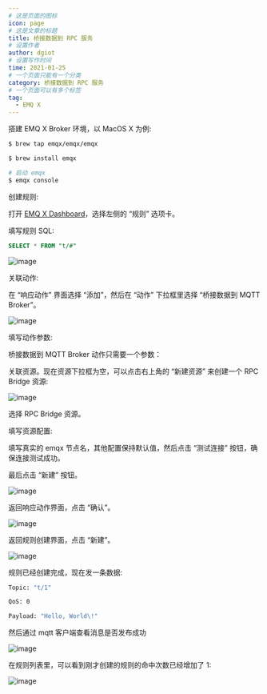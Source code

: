 ```yaml
---
# 这是页面的图标
icon: page
# 这是文章的标题
title: 桥接数据到 RPC 服务
# 设置作者
author: dgiot
# 设置写作时间
time: 2021-01-25
# 一个页面只能有一个分类
category: 桥接数据到 RPC 服务
# 一个页面可以有多个标签
tag:
  - EMQ X
---
```


搭建 EMQ X Broker 环境，以 MacOS X 为例:

```bash
$ brew tap emqx/emqx/emqx

$ brew install emqx

# 启动 emqx
$ emqx console
```

创建规则:

打开 [EMQ X Dashboard](http://127.0.0.1:18083/#/rules)，选择左侧的 “规则” 选项卡。

填写规则 SQL:
```sql
SELECT * FROM "t/#"
```
![image](/assets/images/rule_sql.png)

关联动作:

在 “响应动作” 界面选择 “添加”，然后在 “动作” 下拉框里选择 “桥接数据到 MQTT Broker”。

![image](/assets/images/rpc-action-0.png)

填写动作参数:

桥接数据到 MQTT Broker 动作只需要一个参数：

关联资源。现在资源下拉框为空，可以点击右上角的 “新建资源” 来创建一个 RPC Bridge 资源:

![image](/assets/images/rpc-action-1.png)

选择 RPC Bridge 资源。

填写资源配置:

   填写真实的 emqx 节点名，其他配置保持默认值，然后点击 “测试连接” 按钮，确保连接测试成功。

最后点击 “新建” 按钮。

![image](/assets/images/rpc-resource-1.png)

返回响应动作界面，点击 “确认”。

![image](/assets/images/rpc-action-2.png)

返回规则创建界面，点击 “新建”。

![image](/assets/images/rpc-rulesql-1.png)

规则已经创建完成，现在发一条数据:

```bash
Topic: "t/1"

QoS: 0

Payload: "Hello, World\!"
```

然后通过 mqtt 客户端查看消息是否发布成功

![image](/assets/images/rpc-result-0.png)

在规则列表里，可以看到刚才创建的规则的命中次数已经增加了 1:

![image](/assets/images/rpc-rulelist-0.png)